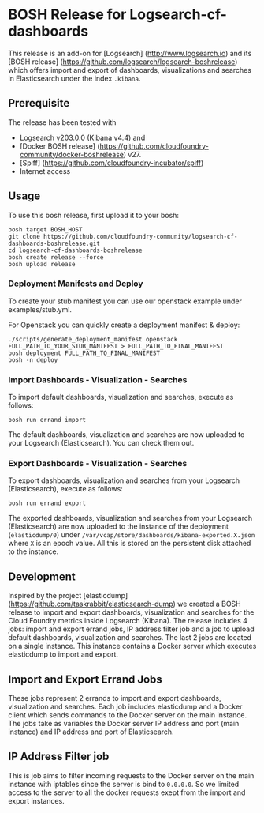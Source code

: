# BOSH Release for Logsearch-cf-dashboards

This release is an add-on for [Logsearch] (http://www.logsearch.io) and its [BOSH release] (https://github.com/logsearch/logsearch-boshrelease) which offers import and export of dashboards, visualizations and searches in Elasticsearch under the index `.kibana`.

## Prerequisite

The release has been tested with
- Logsearch v203.0.0 (Kibana v4.4) and
- [Docker BOSH release] (https://github.com/cloudfoundry-community/docker-boshrelease) v27.
- [Spiff] (https://github.com/cloudfoundry-incubator/spiff)
- Internet access

## Usage

To use this bosh release, first upload it to your bosh:

```
bosh target BOSH_HOST
git clone https://github.com/cloudfoundry-community/logsearch-cf-dashboards-boshrelease.git
cd logsearch-cf-dashboards-boshrelease
bosh create release --force
bosh upload release
```

### Deployment Manifests and Deploy

To create your stub manifest you can use our openstack example under examples/stub.yml.

For Openstack you can quickly create a deployment manifest & deploy:

```
./scripts/generate_deployment_manifest openstack FULL_PATH_TO_YOUR_STUB_MANIFEST > FULL_PATH_TO_FINAL_MANIFEST
bosh deployment FULL_PATH_TO_FINAL_MANIFEST
bosh -n deploy
```

### Import Dashboards - Visualization - Searches

To import default dashboards, visualization and searches, execute as follows:

```
bosh run errand import
```

The default dashboards, visualization and searches are now uploaded to your Logsearch (Elasticsearch). You can check them out.

### Export Dashboards - Visualization - Searches

To export dashboards, visualization and searches from your Logsearch (Elasticsearch), execute as follows:

```
bosh run errand export
```

The exported dashboards, visualization and searches from your Logsearch (Elasticsearch) are now uploaded to the instance of the deployment (`elasticdump/0`) under `/var/vcap/store/dashboards/kibana-exported.X.json` where `X` is an epoch value. All this is stored on the persistent disk attached to the instance.

## Development

Inspired by the project [elasticdump] (https://github.com/taskrabbit/elasticsearch-dump) we created a BOSH release to import and export dashboards, visualization and searches for the Cloud Foundry metrics inside Logsearch (Kibana). The release includes 4 jobs: import and export errand jobs, IP address filter job and a job to upload default dashboards, visualization and searches. The last 2 jobs are located on a single instance. This instance contains a Docker server which executes elasticdump to import and export.

## Import and Export Errand Jobs

These jobs represent 2 errands to import and export dashboards, visualization and searches. Each job includes elasticdump and a Docker client which sends commands to the Docker server on the main instance. The jobs take as variables the Docker server IP address and port (main instance) and IP address and port of Elasticsearch.

## IP Address Filter job

This is job aims to filter incoming requests to the Docker server on the main instance with iptables since the server is bind to `0.0.0.0`. So we limited access to the server to all the docker requests exept from the import and export instances.




































